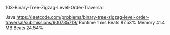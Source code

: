 103-Binary-Tree-Zigzag-Level-Order-Traversal


Java
https://leetcode.com/problems/binary-tree-zigzag-level-order-traversal/submissions/900735719/
Runtime
1 ms
Beats
87.53%
Memory
41.4 MB
Beats
24.54%